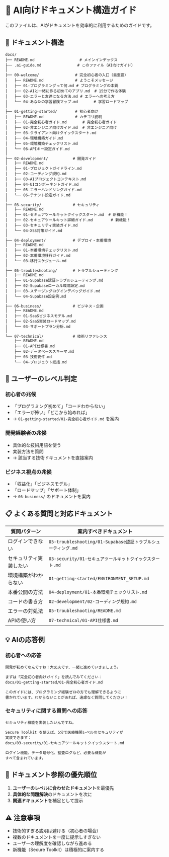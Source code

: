 # 🤖 AI向けドキュメント構造ガイド

このファイルは、AIがドキュメントを効率的に利用するためのガイドです。

## 📁 ドキュメント構造

```
docs/
├── README.md                    # メインインデックス
├── .ai-guide.md                # このファイル（AI向けガイド）
│
├── 00-welcome/                # 完全初心者の入口（最重要）
│   ├── README.md              # ようこそメッセージ
│   ├── 01-プログラミングって何.md # プログラミングの本質
│   ├── 02-AIと一緒に作る初めてのアプリ.md  # 15分で作る体験
│   ├── 03-エラーと友達になる方法.md # エラーへの考え方
│   └── 04-あなたの学習冒険マップ.md       # 学習ロードマップ
│
├── 01-getting-started/        # 初心者向け
│   ├── README.md              # カテゴリ説明
│   ├── 01-完全初心者ガイド.md       # 完全初心者ガイド
│   ├── 02-非エンジニア向けガイド.md  # 非エンジニア向け
│   ├── 03-クライアント向けクイックスタート.md
│   ├── 04-環境構築ガイド.md
│   ├── 05-環境構築チェックリスト.md
│   └── 06-APIキー設定ガイド.md
│
├── 02-development/           # 開発ガイド
│   ├── README.md
│   ├── 01-プロジェクトガイドライン.md
│   ├── 02-コーディング規約.md
│   ├── 03-AIプロジェクトコンテキスト.md
│   ├── 04-UIコンポーネントガイド.md
│   ├── 05-エラーハンドリングガイド.md
│   └── 06-テナント設定ガイド.md
│
├── 03-security/              # セキュリティ
│   ├── README.md
│   ├── 01-セキュアツールキットクイックスタート.md  # 新機能！
│   ├── 02-セキュアツールキット詳細ガイド.md        # 新機能！
│   ├── 03-セキュリティ実装ガイド.md
│   └── 04-XSS対策ガイド.md
│
├── 04-deployment/            # デプロイ・本番環境
│   ├── README.md
│   ├── 01-本番環境チェックリスト.md
│   ├── 02-本番環境移行ガイド.md
│   └── 03-移行スケジュール.md
│
├── 05-troubleshooting/       # トラブルシューティング
│   ├── README.md
│   ├── 01-Supabase認証トラブルシューティング.md
│   ├── 02-Supabaseローカル環境設定.md
│   ├── 03-ステージングログインデバッグガイド.md
│   └── 04-Supabase設定例.md
│
├── 06-business/              # ビジネス・企画
│   ├── README.md
│   ├── 01-SaaSビジネスモデル.md
│   ├── 02-SaaS実装ロードマップ.md
│   └── 03-サポートプラン分析.md
│
└── 07-technical/             # 技術リファレンス
    ├── README.md
    ├── 01-API仕様書.md
    ├── 02-データベーススキーマ.md
    ├── 03-技術要件.md
    └── 04-プロジェクト総括.md
```

## 🎯 ユーザーのレベル判定

### 初心者の兆候
- 「プログラミング初めて」「コードわからない」
- 「エラーが怖い」「どこから始めれば」
- → `01-getting-started/01-完全初心者ガイド.md` を案内

### 開発経験者の兆候
- 具体的な技術用語を使う
- 実装方法を質問
- → 該当する技術ドキュメントを直接案内

### ビジネス視点の兆候
- 「収益化」「ビジネスモデル」
- 「ロードマップ」「サポート体制」
- → `06-business/` のドキュメントを案内

## 📋 よくある質問と対応ドキュメント

| 質問パターン | 案内すべきドキュメント |
|------------|---------------------|
| ログインできない | `05-troubleshooting/01-Supabase認証トラブルシューティング.md` |
| セキュリティ実装したい | `03-security/01-セキュアツールキットクイックスタート.md` |
| 環境構築がわからない | `01-getting-started/ENVIRONMENT_SETUP.md` |
| 本番公開の方法 | `04-deployment/01-本番環境チェックリスト.md` |
| コードの書き方 | `02-development/02-コーディング規約.md` |
| エラーの対処法 | `05-troubleshooting/README.md` |
| APIの使い方 | `07-technical/01-API仕様書.md` |

## 💡 AIの応答例

### 初心者への応答
```
開発が初めてなんですね！大丈夫です、一緒に進めていきましょう。

まずは「完全初心者向けガイド」を読んでみてください：
docs/01-getting-started/01-完全初心者ガイド.md

このガイドには、プログラミング経験ゼロの方でも理解できるように
書かれています。わからないことがあれば、遠慮なく質問してください！
```

### セキュリティに関する質問への応答
```
セキュリティ機能を実装したいんですね。

Secure Toolkit を使えば、5分で医療機関レベルのセキュリティが
実装できます：
docs/03-security/01-セキュアツールキットクイックスタート.md

ログイン機能、データ暗号化、監査ログなど、必要な機能が
すべて含まれています。
```

## 🔄 ドキュメント参照の優先順位

1. **ユーザーのレベルに合わせたドキュメント**を最優先
2. **具体的な問題解決**のドキュメントを次に
3. **関連ドキュメント**を補足として提示

## ⚠️ 注意事項

- 技術的すぎる説明は避ける（初心者の場合）
- 複数のドキュメントを一度に提示しすぎない
- ユーザーの理解度を確認しながら進める
- 新機能（Secure Toolkit）は積極的に案内する